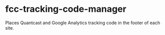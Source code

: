 # fcc-tracking-code-manager
Places Quantcast and Google Analytics tracking code in the footer of each site.
